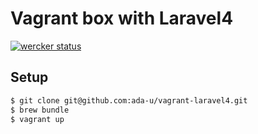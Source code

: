 # Vagrant box with Laravel4

[![wercker status](https://app.wercker.com/status/baed3cdf998146c31240cd017c6cbf36/m "wercker status")](https://app.wercker.com/project/bykey/baed3cdf998146c31240cd017c6cbf36)


## Setup

```bash
$ git clone git@github.com:ada-u/vagrant-laravel4.git
$ brew bundle
$ vagrant up
```

